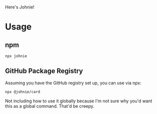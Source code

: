 Here's Johnie!

# Usage

## npm

```
npx johnie
```

## GitHub Package Registry

Assuming you have the GitHub registry set up, you can use via npx:

```
npx @johnie/card
```

Not including how to use it globally because I'm not sure why you'd want this as a global command. That'd be creepy.
